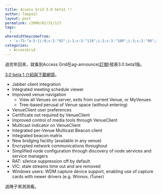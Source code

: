 ```yaml
---
title: Access Grid 3.0 beta1 !!
author: TaopaiC
layout: post
permalink: /2006/01/31/117
tags:
  - 
wheredidtheycomefrom:
  - 's:73:"a:5:{i:0;s:2:"92";i:1;s:3:"118";i:2;s:3:"100";i:3;s:2:"90";i:4;s:2:"89";}";'
categories:
  - AccessGrid
---
```

過完年回來，就看到Access Grid在ag-announce([訂閱][1])發表3.0 beta1版。

[3.0 beta 1 介紹與下載網頁][2]。

*   Jabber client integration
*   Integrated meeting schedule viewer
*   Improved venue navigation 
    *   View all Venues on server, exits from current Venue, or MyVenues
    *   Tree-based perusal of Venue space (without entering)
*   VenueClient user preferences
*   Certificate not required by VenueClient
*   Improved control of media tools through VenueClient
*   Multicast indicator on VenueClient
*   Integrated per-Venue Multicast Beacon client
*   Integrated beacon matrix
*   New bridging facility (available in any venue)
*   Encrypted network communications throughout
*   Simplified node configuration through discovery of node services and service managers
*   RAT: silence suppression off by default
*   VIC: stale streams time out and are removed
*   Windows users: WDM capture device support, enabling use of capture cards with newer drivers (e.g. Winnov, iTuner)

過陣子來測測看。

 [1]: http://www.accessgrid.org/community/mailinglists.html
 [2]: http://www.mcs.anl.gov/fl/research/accessgrid/software/releases/3.0-beta1